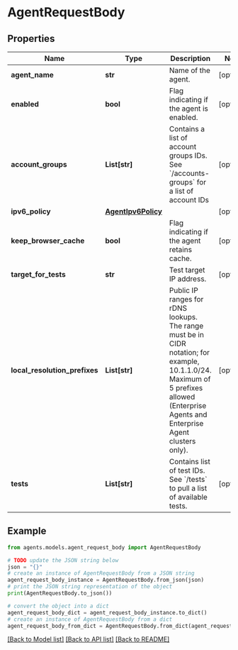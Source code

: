 # AgentRequestBody


## Properties

Name | Type | Description | Notes
------------ | ------------- | ------------- | -------------
**agent_name** | **str** | Name of the agent. | [optional] 
**enabled** | **bool** | Flag indicating if the agent is enabled. | [optional] 
**account_groups** | **List[str]** | Contains a list of account groups IDs. See &#x60;/accounts-groups&#x60; for a list of account IDs | [optional] 
**ipv6_policy** | [**AgentIpv6Policy**](AgentIpv6Policy.md) |  | [optional] 
**keep_browser_cache** | **bool** | Flag indicating if the agent retains cache. | [optional] 
**target_for_tests** | **str** | Test target IP address. | [optional] 
**local_resolution_prefixes** | **List[str]** | Public IP ranges for rDNS lookups. The range must be in CIDR notation; for example, 10.1.1.0/24. Maximum of 5 prefixes allowed (Enterprise Agents and Enterprise Agent clusters only). | [optional] 
**tests** | **List[str]** | Contains list of test IDs. See &#x60;/tests&#x60; to pull a list of available tests. | [optional] 

## Example

```python
from agents.models.agent_request_body import AgentRequestBody

# TODO update the JSON string below
json = "{}"
# create an instance of AgentRequestBody from a JSON string
agent_request_body_instance = AgentRequestBody.from_json(json)
# print the JSON string representation of the object
print(AgentRequestBody.to_json())

# convert the object into a dict
agent_request_body_dict = agent_request_body_instance.to_dict()
# create an instance of AgentRequestBody from a dict
agent_request_body_from_dict = AgentRequestBody.from_dict(agent_request_body_dict)
```
[[Back to Model list]](../README.md#documentation-for-models) [[Back to API list]](../README.md#documentation-for-api-endpoints) [[Back to README]](../README.md)


